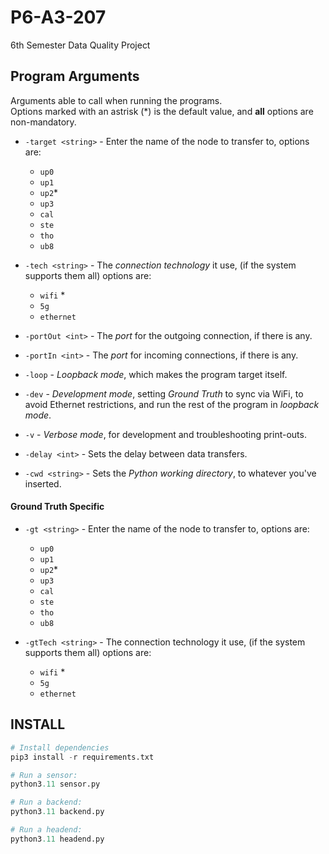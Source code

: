 # P6-A3-207
6th Semester Data Quality Project

## Program Arguments
Arguments able to call when running the programs.  
Options marked with an astrisk (*) is the default value, and **all** options are non-mandatory.

- `-target <string>` - Enter the name of the node to transfer to, options are:
  - `up0`
  - `up1`
  - `up2`*
  - `up3`
  - `cal`
  - `ste`
  - `tho`
  - `ub8`

- `-tech <string>` - The *connection technology* it use, (if the system supports them all) options are:
  - `wifi` *
  - `5g` 
  - `ethernet`  

- `-portOut <int>` - The *port* for the outgoing connection, if there is any. 

- `-portIn <int>` - The *port* for incoming connections, if there is any.   

- `-loop` - *Loopback mode*, which makes the program target itself.   

- `-dev` - *Development mode*, setting *Ground Truth* to sync via WiFi, to avoid Ethernet restrictions, and run the rest of the program in *loopback mode*.   

- `-v` - *Verbose mode*, for development and troubleshooting print-outs.   

- `-delay <int>` - Sets the delay between data transfers.   

- `-cwd <string>` - Sets the *Python working directory*, to whatever you've inserted.
   

#### Ground Truth Specific
- `-gt <string>` - Enter the name of the node to transfer to, options are:
  - `up0`
  - `up1`
  - `up2`*
  - `up3`
  - `cal`
  - `ste`
  - `tho`
  - `ub8`  

- `-gtTech <string>` - The connection technology it use, (if the system supports them all) options are:
  - `wifi` *
  - `5g` 
  - `ethernet`  


## INSTALL
```py
# Install dependencies
pip3 install -r requirements.txt

# Run a sensor:
python3.11 sensor.py

# Run a backend:
python3.11 backend.py

# Run a headend:
python3.11 headend.py
```